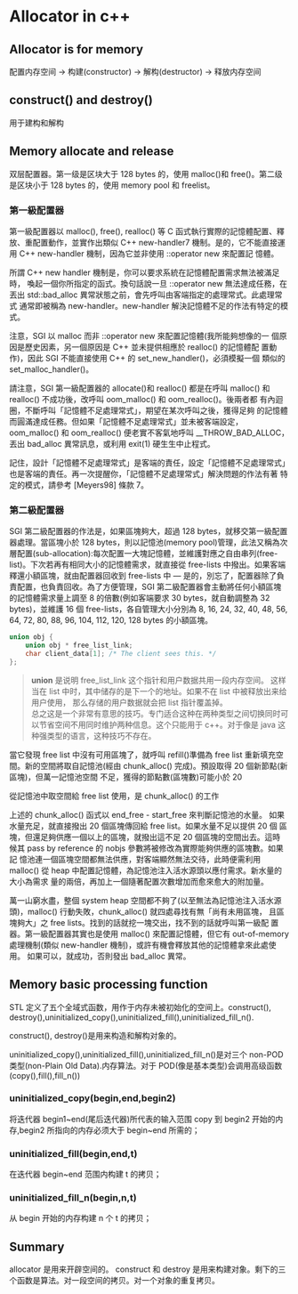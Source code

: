 # Allocator in c++


## Allocator is for memory

配置内存空间 -> 构建(constructor) -> 解构(destructor) -> 释放内存空间

## construct() and destroy()

用于建构和解构

## Memory allocate and release

双层配置器。第一级是区块大于 128 bytes 的，使用 malloc()和 free()。第二级是区块小于 128 bytes 的，使用 memory pool 和 freelist。

### 第一級配置器

第一級配置器以 malloc(), free(), realloc() 等 C 函式執行實際的記憶體配置、釋放、重配置動作，並實作出類似 C++ new-handler7 機制。是的，它不能直接運用 C++ new-handler 機制，因為它並非使用 ::operator new 來配置記 憶體。

所謂 C++ new handler 機制是，你可以要求系統在記憶體配置需求無法被滿足時， 喚起一個你所指定的函式。換句話說一旦 ::operator new 無法達成任務，在丟出 std::bad_alloc 異常狀態之前，會先呼叫由客端指定的處理常式。此處理常式 通常即被稱為 new-handler。new-handler 解決記憶體不足的作法有特定的模式。

注意，SGI 以 malloc 而非 ::operator new 來配置記憶體(我所能夠想像的一 個原因是歷史因素，另一個原因是 C++ 並未提供相應於 realloc() 的記憶體配 置動作)，因此 SGI 不能直接使用 C++ 的 set_new_handler()，必須模擬一個 類似的 set_malloc_handler()。

請注意，SGI 第一級配置器的 allocate()和 realloc() 都是在呼叫 malloc() 和 realloc() 不成功後，改呼叫 oom_malloc() 和 oom_realloc()。後兩者都 有內迴圈，不斷呼叫「記憶體不足處理常式」，期望在某次呼叫之後，獲得足夠 的記憶體而圓滿達成任務。但如果「記憶體不足處理常式」並未被客端設定， oom_malloc() 和 oom_realloc() 便老實不客氣地呼叫 \_\_THROW_BAD_ALLOC， 丟出 bad_alloc 異常訊息，或利用 exit(1) 硬生生中止程式。

記住，設計「記憶體不足處理常式」是客端的責任，設定「記憶體不足處理常式」 也是客端的責任。再一次提醒你，「記憶體不足處理常式」解決問題的作法有著 特定的模式，請參考 [Meyers98] 條款 7。

### 第二級配置器

SGI 第二級配置器的作法是，如果區塊夠大，超過 128 bytes，就移交第一級配置 器處理。當區塊小於 128 bytes，則以記憶池(memory pool)管理，此法又稱為次 層配置(sub-allocation):每次配置一大塊記憶體，並維護對應之自由串列(free- list)。下次若再有相同大小的記憶體需求，就直接從 free-lists 中撥出。如果客端 釋還小額區塊，就由配置器回收到 free-lists 中 — 是的，別忘了，配置器除了負 責配置，也負責回收。為了方便管理，SGI 第二級配置器會主動將任何小額區塊 的記憶體需求量上調至 8 的倍數(例如客端要求 30 bytes，就自動調整為 32 bytes)，並維護 16 個 free-lists，各自管理大小分別為 8, 16, 24, 32, 40, 48, 56, 64, 72, 80, 88, 96, 104, 112, 120, 128 bytes 的小額區塊。

```cpp
union obj {
    union obj * free_list_link;
    char client_data[1]; /* The client sees this. */
};
```

> **union** 是说明 free_list_link 这个指针和用户数据共用一段内存空间。
> 这样当在 list 中时，其中储存的是下一个的地址。如果不在 list 中被释放出来给用户使用，
> 那么存储的用户数据就会把 list 指针覆盖掉。<br>
> 总之这是一个非常有意思的技巧。专门适合这种在两种类型之间切换同时可以节省空间不用同时维护两种信息。这个只能用于 c++。对于像是 java 这种强类型的语言，这种技巧不存在。

當它發現 free list 中沒有可用區塊了，就呼叫 refill()準備為 free list 重新填充空間。新的空間將取自記憶池(經由 chunk_alloc() 完成)。預設取得 20 個新節點(新區塊)，但萬一記憶池空間 不足，獲得的節點數(區塊數)可能小於 20

從記憶池中取空間給 free list 使用，是 chunk_alloc() 的工作

上述的 chunk_alloc() 函式以 end_free - start_free 來判斷記憶池的水量。 如果水量充足，就直接撥出 20 個區塊傳回給 free list。如果水量不足以提供 20 個 區塊，但還足夠供應一個以上的區塊，就撥出這不足 20 個區塊的空間出去。這時 候其 pass by reference 的 nobjs 參數將被修改為實際能夠供應的區塊數。如果記 憶池連一個區塊空間都無法供應，對客端顯然無法交待，此時便需利用 malloc() 從 heap 中配置記憶體，為記憶池注入活水源頭以應付需求。新水量的大小為需求 量的兩倍，再加上一個隨著配置次數增加而愈來愈大的附加量。

萬一山窮水盡，整個 system heap 空間都不夠了(以至無法為記憶池注入活水源 頭)，malloc() 行動失敗，chunk_alloc() 就四處尋找有無「尚有未用區塊， 且區塊夠大」之 free lists。找到的話就挖一塊交出，找不到的話就呼叫第一級配 置器。第一級配置器其實也是使用 malloc() 來配置記憶體，但它有 out-of-memory 處理機制(類似 new-handler 機制)，或許有機會釋放其他的記憶體拿來此處使用。 如果可以，就成功，否則發出 bad_alloc 異常。

## Memory basic processing function

STL 定义了五个全域式函数，用作于内存未被初始化的空间上。construct(), destroy(),uninitialized_copy(),uninitialized_fill(),uninitialized_fill_n().

construct(), destroy()是用来构造和解构对象的。

uninitialized_copy(),uninitialized_fill(),uninitialized_fill_n()是对三个 non-POD 类型(non-Plain Old Data).内存算法。对于 POD(像是基本类型)会调用高级函数(copy(),fill(),fill_n())

### uninitialized_copy(begin,end,begin2)

将迭代器 begin1\~end(尾后迭代器)所代表的输入范围 copy 到 begin2 开始的内存,begin2 所指向的内存必须大于 begin\~end 所需的；

### uninitialized_fill(begin,end,t)

在迭代器 begin~end 范围内构建 t 的拷贝；

### uninitialized_fill_n(begin,n,t)

从 begin 开始的内存构建 n 个 t 的拷贝；

## Summary

allocator 是用来开辟空间的。 construct 和 destroy 是用来构建对象。剩下的三个函数是算法。对一段空间的拷贝。对一个对象的重复拷贝。


